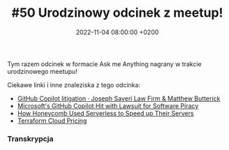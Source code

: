 ﻿---
layout: post
title: '#50 Urodzinowy odcinek z meetup!'
date: 2022-11-04 08:00:00 +0200
description: 
img: "50"
tags: 
spreaker: 51857459
---
Tym razem odcinek w formacie Ask me Anything nagrany w trakcie urodzinowego meetupu!

Ciekawe linki i inne znaleziska z tego odcinka:

- [GitHub Copilot litigation · Joseph Saveri Law Firm & Matthew Butterick](https://githubcopilotlitigation.com/)
- [Microsoft's GitHub Copilot Hit with Lawsuit for Software Piracy ](https://petri.com/github-copilot-lawsuit-software-piracy/)
- [How Honeycomb Used Serverless to Speed up Their Servers](https://www.infoq.com/news/2022/10/honeycomb-serverless)
- [Terraform Cloud Pricing](https://cloud.hashicorp.com/products/terraform/pricing)

### Transkrypcja
